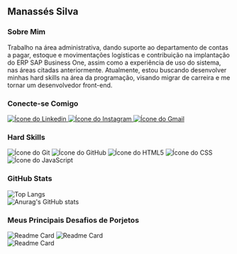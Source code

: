 ## Manassés Silva

### Sobre Mim 

<p>
    Trabalho na área administrativa, dando suporte ao departamento de contas a pagar, estoque e movimentações logísticas e contribuição na implantação do ERP SAP Business One, assim como a experiência de uso do sistema, nas áreas citadas anteriormente. Atualmente, estou buscando desenvolver minhas hard skills na área da programação, visando migrar de carreira e me tornar um desenvolvedor front-end.
</p>

### Conecte-se Comigo 

<div>
    <a href="https://www.linkedin.com/in/manass%C3%A9s-silva-920960131/" target="_blank">
        <img src="https://img.shields.io/badge/-LinkedIn-%230077B5?style=for-the-badge&logo=linkedin&logoColor=white" alt="Ícone do Linkedin" target="_blank">
    </a> 
    <a href="https://instagram.com/manasses__silva" target="_blank">
        <img src="https://img.shields.io/badge/-Instagram-%23E4405F?style=for-the-badge&logo=instagram&logoColor=white" alt="Ícone do Instagram" target="_blank" >
    </a>   
    <a href = "mailto:manasses.2830@gmail.com">
        <img src="https://img.shields.io/badge/Gmail-D14836?style=for-the-badge&logo=gmail&logoColor=white" alt="Ícone do Gmail" target="_blank" >
    </a>    
</div>

### Hard Skills

<div style="display: inline_block">
    <img algin="center" src="https://img.shields.io/badge/GIT-E44C30?style=for-the-badge&logo=git&logoColor=white" alt="Ícone do Git" target="_blank">
    <img algin="center" src="https://img.shields.io/badge/GitHub-100000?style=for-the-badge&logo=github&logoColor=white" alt="Ícone do GitHub" target="_blank">
    <img algin="center" src="https://img.shields.io/badge/HTML5-E34F26?style=for-the-badge&logo=html5&logoColor=white" alt="Ícone do HTML5" target="_blank">
    <img aligin="center" src="https://img.shields.io/badge/CSS3-1572B6?style=for-the-badge&logo=css3&logoColor=white" alt="Ícone do CSS" target="_blank">
    <img aligin="center" src="https://img.shields.io/badge/JavaScript-323330?style=for-the-badge&logo=javascript&logoColor=F7DF1E" alt="Ícone do JavaScript" target="_blank">
</div>

### GitHub Stats

![Top Langs](https://github-readme-stats.vercel.app/api/top-langs/?username=manassessilva&layout=donut&theme=dark) <br>
![Anurag's GitHub stats](https://github-readme-stats.vercel.app/api?username=manassessilva&show_icons=true&theme=dark)

### Meus Principais Desafios de Porjetos

![Readme Card](https://github-readme-stats.vercel.app/api/pin/?username=manassessilva&repo=previsao-do-tempo&theme=dark) 
![Readme Card](https://github-readme-stats.vercel.app/api/pin/?username=manassessilva&repo=nlw-copa-2022&theme=dark) <br>
![Readme Card](https://github-readme-stats.vercel.app/api/pin/?username=manassessilva&repo=perfil-de-links&theme=dark)
